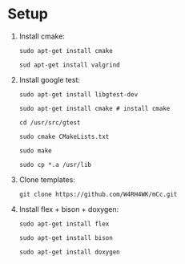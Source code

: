 # Setup

1. Install cmake:

   `sudo apt-get install cmake`

   `sud apt-get install valgrind`
   
2. Install google test:

   `sudo apt-get install libgtest-dev`
   
   `sudo apt-get install cmake # install cmake`
   
   `cd /usr/src/gtest`
   
   `sudo cmake CMakeLists.txt`
   
   `sudo make`
   
   `sudo cp *.a /usr/lib`

3. Clone templates:

   `git clone https://github.com/W4RH4WK/mCc.git`

4. Install flex + bison + doxygen:

   `sudo apt-get install flex`
   
   `sudo apt-get install bison`
   
   `sudo apt-get install doxygen`

